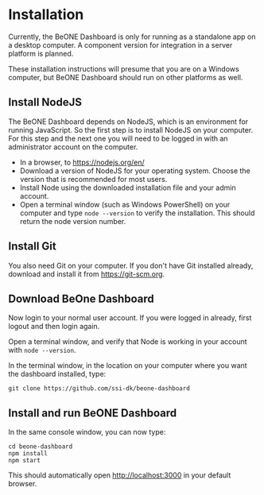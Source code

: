 # Installation
Currently, the BeONE Dashboard is only for running as a standalone app on a desktop computer. A component version for integration in a server platform is planned.

These installation instructions will presume that you are on a Windows computer, but BeONE Dashboard should run on other platforms as well.

## Install NodeJS
The BeONE Dashboard depends on NodeJS, which is an environment for running JavaScript. So the first step is to install NodeJS on your computer. For this step and the next one you will need to be logged in with an administrator account on the computer.

- In a browser, to https://nodejs.org/en/
- Download a version of NodeJS for your operating system. Choose the version that is recommended for most users.
- Install Node using the downloaded installation file and your admin account.
- Open a terminal window (such as Windows PowerShell) on your computer and type `node --version` to verify the installation. This should return the node version number.

## Install Git
You also need Git on your computer. If you don't have Git installed already, download and install it from https://git-scm.org.

## Download BeOne Dashboard
Now login to your normal user account. If you were logged in already, first logout and then login again.

Open a terminal window, and verify that Node is working in your account with `node --version`.

In the terminal window, in the location on your computer where you want the dashboard installed, type:
```
git clone https://github.com/ssi-dk/beone-dashboard
```

## Install and run BeONE Dashboard
In the same console window, you can now type:
```
cd beone-dashboard
npm install
npm start
```

This should automatically open [http://localhost:3000](http://localhost:3000) in your default browser.
